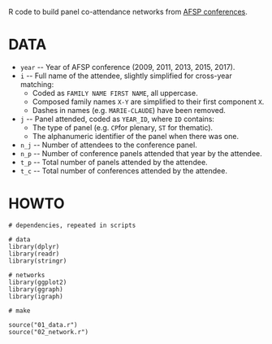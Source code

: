 R code to build panel co-attendance networks from [AFSP conferences](http://www.afsp.info/).

# DATA

- `year` -- Year of AFSP conference (2009, 2011, 2013, 2015, 2017).
- `i` -- Full name of the attendee, slightly simplified for cross-year matching:
  - Coded as `FAMILY NAME FIRST NAME`, all uppercase.
  - Composed family names `X-Y` are simplified to their first component `X`.
  - Dashes in names (e.g. `MARIE-CLAUDE`) have been removed.
- `j` -- Panel attended, coded as `YEAR_ID`, where `ID` contains:
  - The type of panel (e.g. `CP`for plenary, `ST` for thematic).
  - The alphanumeric identifier of the panel when there was one.
- `n_j` -- Number of attendees to the conference panel.
- `n_p` -- Number of conference panels attended that year by the attendee.
- `t_p` -- Total number of panels attended by the attendee.
- `t_c` -- Total number of conferences attended by the attendee.

# HOWTO

```{r}
# dependencies, repeated in scripts

# data
library(dplyr)
library(readr)
library(stringr)

# networks
library(ggplot2)
library(ggraph)
library(igraph)

# make

source("01_data.r")
source("02_network.r")
```
